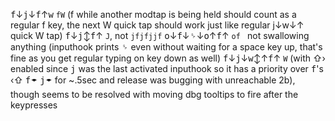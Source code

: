 <kbd>f</kbd>↓<kbd>j</kbd>↓<kbd>f</kbd>↑<kbd>w</kbd>              	`fW` (f while another modtap is being held should count as a regular f key, the next W quick tap should work just like regular j↓w↓↑ quick W tap)
<kbd>f</kbd>↓<kbd>j</kbd>↕<kbd>f</kbd>↑                          	`J`, not `jfjfjjf`
<kbd>o</kbd>↓<kbd>f</kbd>↓<kbd>␠</kbd>↓<kbd>o</kbd>↑<kbd>f</kbd>↑	`of ` not swallowing anything (inputhook prints ␠ even without waiting for a space key up, that's fine as you get regular typing on key down as well)
<kbd>f</kbd>↓<kbd>j</kbd>↓<kbd>w</kbd>↕↑<kbd>f</kbd>↑            	`W` (with ⇧› enabled since <kbd>j</kbd> was the last activated inputhook so it has a priority over <kbd>f</kbd>'s ‹⇧
<kbd>f</kbd>🠿 <kbd>j</kbd>🠿 for ~.5sec and release was bugging with unreachable 2b), though seems to be resolved with moving dbg tooltips to fire after the keypresses
